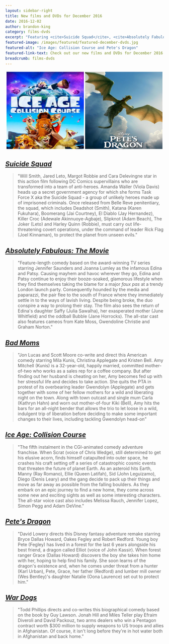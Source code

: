 ```yaml
---
layout: sidebar-right
title: New films and DVDs for December 2016
date: 2016-12-02
author: brandon-king
category: films-dvds
excerpt: "Featuring <cite>Suicide Squad</cite>, <cite>Absolutely Fabulous: The Movie</cite> and <cite>Bad Moms</cite>."
featured-image: /images/featured/featured-december-dvds.jpg
featured-alt: "Ice Age: Collision Course and Pete's Dragon"
featured-link-text: Check out our new films and DVDs for December 2016.
breadcrumb: films-dvds
---
```


![](/images/featured/featured-december-dvds.jpg)

## [<cite>Suicide Squad</cite>](https://suffolk.spydus.co.uk/cgi-bin/spydus.exe/ENQ/OPAC/BIBENQ?BRN=2060482)

> "Will Smith, Jared Leto, Margot Robbie and Cara Delevingne star in this action film following DC Comics supervillains who are transformed into a team of anti-heroes. Amanda Waller (Viola Davis) heads up a secret government agency for which she forms Task Force X aka the Suicide Squad - a group of unlikely heroes made up of imprisoned criminals. Once released from Belle Reve penitentiary, the squad, which includes Deadshot (Smith), Katana (Karen Fukuhara), Boomerang (Jai Courtney), El Diablo (Jay Hernandez), Killer Croc (Adewale Akinnuoye-Agbaje), Slipknot (Adam Beach), The Joker (Leto) and Harley Quinn (Robbie), must carry out life-threatening covert operations, under the command of leader Rick Flag (Joel Kinnaman), to protect the planet from unseen evils."

## [<cite>Absolutely Fabulous: The Movie</cite>](https://suffolk.spydus.co.uk/cgi-bin/spydus.exe/ENQ/OPAC/BIBENQ?BRN=2071731)

> "Feature-length comedy based on the award-winning TV series starring Jennifer Saunders and Joanna Lumley as the infamous Edina and Patsy. Causing mayhem and havoc wherever they go, Edina and Patsy continue to enjoy their booze-soaked, glamorous lifestyle when they find themselves taking the blame for a major *faux pas* at a trendy London launch party. Consequently hounded by the media and paparazzi, the pair flee to the south of France where they immediately settle in to the ways of lavish living. Despite being broke, the duo conspire a way to prolong their stay. The film also sees the return of Edina's daughter Saffy (Julia Sawalha), her exasperated mother (June Whitfield) and the oddball Bubble (Jane Horrocks). The all-star cast also features cameos from Kate Moss, Gwendoline Christie and Graham Norton."

## [<cite>Bad Moms</cite>](https://suffolk.spydus.co.uk/cgi-bin/spydus.exe/ENQ/OPAC/BIBENQ?BRN=2087716)

> "Jon Lucas and Scott Moore co-write and direct this American comedy starring Mila Kunis, Christina Applegate and Kristen Bell. Amy Mitchell (Kunis) is a 32-year-old, happily married, committed mother-of-two who works as a sales rep for a coffee company. But after finding out her husband is cheating on her, Amy becomes fed up with her stressful life and decides to take action. She quits the PTA in protest of its overbearing leader Gwendolyn (Applegate) and gets together with some of her fellow mothers for a wild and liberating night on the town. Along with town outcast and single mum Carla (Kathryn Hahn) and worn out mother-of-four Kiki (Bell), Amy hits the bars for an all-night bender that allows the trio to let loose in a wild, indulgent trip of liberation before deciding to make some important changes to their lives, including tackling Gwendolyn head-on"

## [<cite>Ice Age: Collision Course</cite>](https://suffolk.spydus.co.uk/cgi-bin/spydus.exe/ENQ/OPAC/BIBENQ?BRN=2071726)

> "The fifth instalment in the CGI-animated comedy adventure franchise. When Scrat (voice of Chris Wedge), still determined to get his elusive acorn, finds himself catapulted into outer space, he crashes his craft setting off a series of catastrophic cosmic events that threaten the future of planet Earth. As an asteroid hits Earth, Manny (Ray Romano), Ellie (Queen Latifah), Sid (John Leguizamo), Diego (Denis Leary) and the gang decide to pack up their things and move as far away as possible from the falling boulders. As they embark on an epic journey to find a new home, they come across some new and exciting sights as well as some interesting characters. The all-star voice cast also includes Melissa Rauch, Jennifer Lopez, Simon Pegg and Adam DeVine."

## [<cite>Pete's Dragon</cite>](https://suffolk.spydus.co.uk/cgi-bin/spydus.exe/ENQ/OPAC/BIBENQ?BRN=2098839)

> "David Lowery directs this Disney fantasy adventure remake starring Bryce Dallas Howard, Oakes Fegley and Robert Redford. Young boy Pete (Fegley) has lived in a forest for the last 6 years alongside his best friend, a dragon called Elliot (voice of John Kassir). When forest ranger Grace (Dallas Howard) discovers the boy she takes him home with her, hoping to help find his family. She soon learns of the dragon's existence and, when he comes under threat from a hunter (Karl Urban), Pete, Grace, her father (Redford) and lumber mill owner (Wes Bentley)'s daughter Natalie (Oona Laurence) set out to protect him."

## [<cite>War Dogs</cite>](https://suffolk.spydus.co.uk/cgi-bin/spydus.exe/ENQ/OPAC/BIBENQ?BRN=2071061)

> "Todd Phillips directs and co-writes this biographical comedy based on the book by Guy Lawson. Jonah Hill and Miles Teller play Efraim Diveroli and David Packouz, two arms dealers who win a Pentagon contract worth $300 million to supply weapons to US troops and allies in Afghanistan. Of course, it isn't long before they're in hot water both in Afghanistan and back home."
